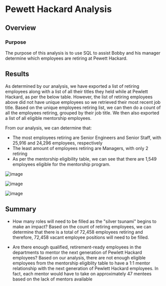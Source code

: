 # Pewett Hackard Analysis

## Overview
### Purpose
The purpose of this analysis is to use SQL to assist Bobby and his manager determine which employees are retiring at Pewett Hackard.

## Results
As determined by our analysis, we have exported a list of retiring employees along with a list of all their titles they held while at Pewlett Hackard, as per the below table. However, the list of retiring employees above did not have unique employees so we retrieved their most recent job title. Based on the unique employees retiring list, we can then do a count of all the employees retiring, grouped by their job title. We then also exported a list of all eligible mentorship employees.

From our analysis, we can determine that:
* The most employees retiring are Senior Engineers and Senior Staff, with 25,916 and 24,296 employees, respectively
* The least amount of employees retiring are Managers, with only 2 retiring
* As per the mentorship eligibility table, we can see that there are 1,549 employees eligible for the mentorship program.

![image](https://user-images.githubusercontent.com/108503112/194637775-c3cdfc5d-b5cb-4310-b9bf-cf68a23ac0e6.png)

![image](https://user-images.githubusercontent.com/108503112/194641257-999546b3-2ee7-4f1f-9d87-8992dbd11ba9.png)

![image](https://user-images.githubusercontent.com/108503112/194642693-c60b426c-27c6-48b7-baef-bcb4e1459a26.png)

## Summary
* How many roles will need to be filled as the "silver tsunami" begins to make an impact?
Based on the count of retiring employees, we can determine that there is a total of 72,458 employees retiring and therefore, 72,458 vacant employee positions will need to be filled.

* Are there enough qualified, retirement-ready employees in the departments to mentor the next generation of Pewlett Hackard employees?
Based on our analysis, there are not enough eligible employees from the mentorship eligiblity table to have a 1:1 mentor relationship with the next generation of Pewlett Hackard employees. In fact, each mentor would have to take on approximately 47 mentees based on the lack of mentors available
